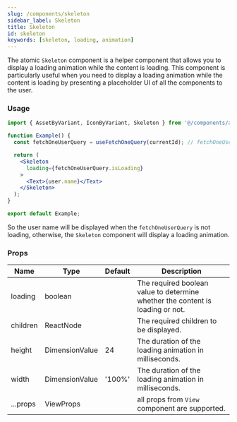 ```yaml
---
slug: /components/skeleton
sidebar_label: Skeleton
title: Skeleton
id: skeleton
keywords: [skeleton, loading, animation]
---
```


The atomic `Skeleton` component is a helper component that allows you to display a loading animation while the content is loading. This component is particularly useful when you need to display a loading animation while the content is loading by presenting a placeholder UI of all the components to the user.

### Usage

```jsx
import { AssetByVariant, IconByVariant, Skeleton } from '@/components/atoms';

function Example() {
  const fetchOneUserQuery = useFetchOneQuery(currentId); // fetchOneUserQuery is a react-query query

  return (
    <Skeleton
      loading={fetchOneUserQuery.isLoading}
    >
      <Text>{user.name}</Text>
    </Skeleton>
  );
}

export default Example;

```

So the user name will be displayed when the `fetchOneUserQuery` is not loading, otherwise, the `Skeleton` component will display a loading animation.

### Props

| Name       | Type   | Default | Description                                                                                   |
|------------|--------|---------|-----------------------------------------------------------------------------------------------|
| loading    | boolean |         | The required boolean value to determine whether the content is loading or not.               |
| children   | ReactNode |         | The required children to be displayed.                                                     |
| height     | DimensionValue | 24    | The duration of the loading animation in milliseconds.                                  |
| width      | DimensionValue | '100%'    | The duration of the loading animation in milliseconds.                              |
| ...props   | ViewProps |  | all props from `View` component are supported.                                                    |